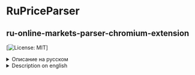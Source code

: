 # RuPriceParser
## ru-online-markets-parser-chromium-extension

[![License: MIT](https://opensource.org/license/mit)]

<details>
<summary>Описание на русском</summary>
---

Удобное расширение для браузеров на базе Chromium, позволяющее парсить данные с российских онлайн-магазинов.  
**Работает в Google Chrome, Yandex Browser, Brave и других Chromium-based браузерах.**

---

## 📌 Описание

**RuPriceParser** — это расширение для браузера, разработанное для автоматического извлечения информации о товарах с популярных российских маркетплейсов.

Просто откройте страницу товара — и расширение соберёт нужные данные:  
✅ Название  
✅ Цена  
✅ Другие параметры

Данные можно быстро экспортировать в **JSON** / **XLS** / **TXT** для дальнейшего анализа.

---

## 🛒 Поддерживаемые площадки

- Wildberries
- Ozon
- М.Видео
- Ситилинк
- Яндекс.Маркет
- ...и другие (поддержка расширяется)

---

## 💡 Возможности использования

- Мониторинг цен и динамики скидок
- Анализ конкурентов
- Сбор данных для маркетинговых исследований
- Автоматизация рутинных задач
- Сравнение предложений между магазинами

</details>

<details>
<summary>Description on english</summary>
---

A convenient Chromium-based browser extension for parsing data from Russian online marketplaces.  
**Works in Google Chrome, Yandex Browser, Brave, and others Chromium-based browsers.**

---

## 📌 Description

**RuPriceParser** is a browser extension designed to automatically extract product information from popular Russian e-commerce platforms.

Just open a product page — the extension will collect key details:  
✅ Title  
✅ Price  
✅ Other parameters

Easily export data to **JSON** / **XLS** / **TXT** for further analysis.

---

## 🛒 Supported Marketplaces

- Wildberries
- Ozon
- М.Видео
- Ситилинк
- Яндекс.Маркет
- ...and more (support is expanding)

---

## 💡 Use Cases

- Price monitoring and discount tracking
- Competitor analysis
- Data collection for market research
- Automation of repetitive tasks
- Cross-store price comparison

</details>
